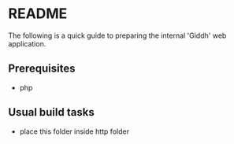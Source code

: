 # README

The following is a quick guide to preparing the internal 'Giddh' web
application.

Prerequisites
-------------

* php

Usual build tasks
-----------------

* place this folder inside http folder